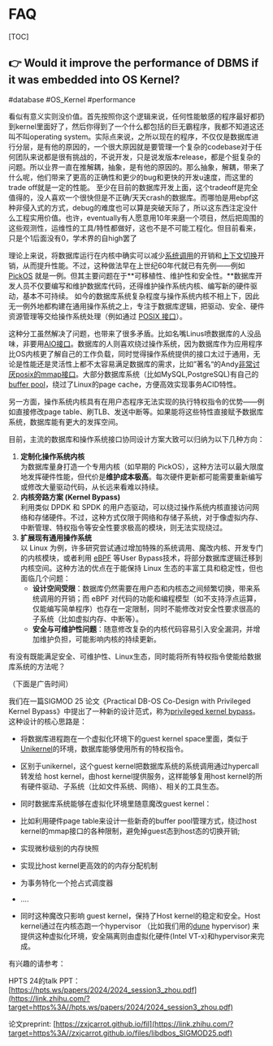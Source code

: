 # FAQ

[TOC]



## 👉 Would it improve the performance of DBMS if it was embedded into OS Kernel?
#database #OS_Kernel #performance 


[将数据库写进操作系统内核是否能提升性能？ - 孤帆的回答 - 知乎]: https://www.zhihu.com/question/667354659/answer/30284743340
看似有意义实则没价值。首先按照你这个逻辑来说，任何性能敏感的程序最好都扔到kernel里面好了，然后你得到了一个什么都包括的巨无霸程序，我都不知道这还叫不叫operating system。实际点来说，之所以现在的程序，不仅仅是数据库进行分层，是有他的原因的，一个很大原因就是要管理一个复杂的codebase对于任何团队来说都是很有挑战的，不说开发，只是说发版本release，都是个挺复杂的问题。所以业界一直在推解耦，抽象，是有他的原因的。那么抽象，解耦，带来了什么呢，他们带来了更高的正确性和更少的bug和更快的开发u速度，而这里的trade off就是一定的性能。 至少在目前的数据库开发上面，这个tradeoff是完全值得的，没人喜欢一个很快但是不正确/天天crash的数据库。而哪怕是用ebpf这种非侵入式的方式，debug的难度也可以算是突破天际了，所以这东西注定没什么工程实用价值。也许，eventually有人愿意用10年来磨一个项目，然后把周围的这些观测性，运维性的工具/特性都做好，这也不是不可能工程化。但目前看来，只是个1后面没有0，学术界的自high罢了

[将数据库写进操作系统内核是否能提升性能？ - 无敌大饺子的回答 - 知乎]: https://www.zhihu.com/question/667354659/answer/90677972587

理论上来说，将数据库运行在内核中确实可以减少[系统调用](https://zhida.zhihu.com/search?content_id=711250198&content_type=Answer&match_order=1&q=%E7%B3%BB%E7%BB%9F%E8%B0%83%E7%94%A8&zhida_source=entity)的开销和[上下文切换](https://zhida.zhihu.com/search?content_id=711250198&content_type=Answer&match_order=1&q=%E4%B8%8A%E4%B8%8B%E6%96%87%E5%88%87%E6%8D%A2&zhida_source=entity)开销，从而提升性能。不过，这种做法早在上世纪60年代就已有先例——例如 [PickOS](https://link.zhihu.com/?target=https%3A//en.wikipedia.org/wiki/Pick_operating_system) 就是一例。但其主要问题在于**可移植性、维护性和安全性。**数据库开发人员不仅要编写和维护数据库代码，还得维护操作系统内核、编写新的硬件驱动，基本不可持续。 如今的数据库系统复杂程度与操作系统内核不相上下，因此无一例外地都构建在通用操作系统之上，专注于数据库逻辑，把驱动、安全、硬件资源管理等交给操作系统处理（例如通过 [POSIX 接口](https://zhida.zhihu.com/search?content_id=711250198&content_type=Answer&match_order=1&q=POSIX+%E6%8E%A5%E5%8F%A3&zhida_source=entity)）。

这种分工虽然解决了问题，也带来了很多矛盾。比如名嘴Linus喷数据库的人没品味，非要用[AIO接口](https://zhida.zhihu.com/search?content_id=711250198&content_type=Answer&match_order=1&q=AIO%E6%8E%A5%E5%8F%A3&zhida_source=entity)。数据库的人则喜欢绕过操作系统，因为数据库作为应用程序比OS内核更了解自己的工作负载，同时觉得操作系统提供的接口太过于通用，无论是性能还是灵活性上都不太容易满足数据库的需求，比如”著名“的Andy[非常讨厌posix的mmap接口](https://link.zhihu.com/?target=https%3A//db.cs.cmu.edu/mmap-cidr2022/)。大部分数据库系统（比如MySQL,PostgreSQL)有自己的[buffer pool](https://zhida.zhihu.com/search?content_id=711250198&content_type=Answer&match_order=1&q=buffer+pool&zhida_source=entity)，绕过了Linux的page cache，方便高效实现事务ACID特性。

另一方面，操作系统内核具有在用户态程序无法实现的执行特权指令的优势——例如直接修改page table、刷TLB、发送中断等。如果能将这些特性直接赋予数据库系统，数据库能有更大的发挥空间。

目前，主流的数据库和操作系统接口协同设计方案大致可以归纳为以下几种方向：
1. **定制化操作系统内核**  
    为数据库量身打造一个专用内核（如早期的 PickOS），这种方法可以最大限度地发挥硬件性能，但代价是**维护成本极高**。每次硬件更新都可能需要重新编写或修改大量驱动代码，从长远来看难以持续。
2. **内核旁路方案 (Kernel Bypass)**  
    利用类似 DPDK 和 SPDK 的用户态驱动，可以绕过操作系统内核直接访问网络和存储硬件。不过，这种方式仅限于网络和存储子系统，对于像虚拟内存、中断管理、特权指令等安全性要求极高的模块，则无法实现绕过。
3. **扩展现有通用操作系统**  
    以 Linux 为例，许多研究尝试通过增加特殊的系统调用、魔改内核、开发专门的内核模块，或者利用 [eBPF](https://zhida.zhihu.com/search?content_id=711250198&content_type=Answer&match_order=1&q=eBPF&zhida_source=entity) 等User Bypass技术，将部分数据库逻辑迁移到内核空间。这种方法的优点在于能保持 Linux 生态的丰富工具和稳定性，但也面临几个问题：
	- **设计空间受限**：数据库仍然需要在用户态和内核态之间频繁切换，带来系统调用的开销；而 eBPF 对代码的功能和编程模型（如不支持浮点运算，仅能编写简单程序）也存在一定限制，同时不能修改对安全性要求很高的子系统（比如虚拟内存、中断等）。
	- **安全与可维护性问题**：随意修改复杂的内核代码容易引入安全漏洞，并增加维护负担，可能影响内核的持续更新。

有没有既能满足安全、可维护性、Linux生态，同时能将所有特权指令使能给数据库系统的方法呢？

（下面是广告时间）

我们在一篇SIGMOD 25 论文《Practical DB-OS Co-Design with Privileged Kernel Bypass》中提出了一种新的设计范式，称为[privileged kernel bypass](https://zhida.zhihu.com/search?content_id=711250198&content_type=Answer&match_order=1&q=privileged+kernel+bypass&zhida_source=entity)。这种设计的核心思路是：

- 将数据库进程跑在一个虚拟化环境下的guest kernel space里面，类似于[Unikernel](https://zhida.zhihu.com/search?content_id=711250198&content_type=Answer&match_order=1&q=Unikernel&zhida_source=entity)的环境，数据库能够使用所有的特权指令。
- 区别于unikernel，这个guest kernel把数据库系统的系统调用通过hypercall转发给 host kernel，由host kernel提供服务，这样能够复用host kernel的所有硬件驱动、子系统（比如文件系统、网络）、相关的工具生态。
- 同时数据库系统能够在虚拟化环境里随意魔改guest kernel：

- 比如利用硬件page table来设计一些新奇的buffer pool管理方式，绕过host kernel的mmap接口的各种限制，避免掉guest态到host态的切换开销;
- 实现微秒级别的内存快照
- 实现比host kernel更高效的的内存分配机制
- 为事务特化一个抢占式调度器
- ....

- 同时这种魔改只影响 guest kernel，保持了Host kernel的稳定和安全。Host kernel通过在内核态跑一个hypervisor （比如我们用的[dune](https://link.zhihu.com/?target=https%3A//www.usenix.org/conference/osdi12/technical-sessions/presentation/belay) hypervisor) 来提供这种虚拟化环境，安全隔离则由虚拟化硬件(Intel VT-x)和hypervisor来完成。

有兴趣的请参考：

HPTS 24的talk PPT：[https://hpts.ws/papers/2024/2024_session3_zhou.pdf](https://link.zhihu.com/?target=https%3A//hpts.ws/papers/2024/2024_session3_zhou.pdf)

论文preprint: [https://zxjcarrot.github.io/fil](https://link.zhihu.com/?target=https%3A//zxjcarrot.github.io/files/libdbos_SIGMOD25.pdf)